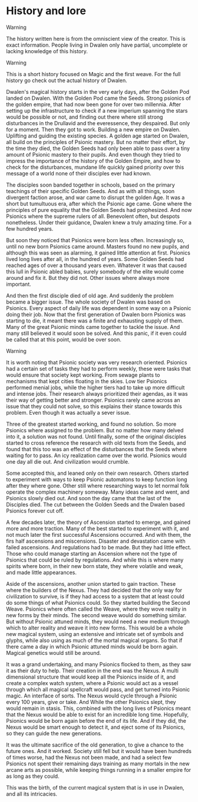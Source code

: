 # History and lore

> [!warning]
The history written here is from the omniscient view of the creator. This is exact information. People living in Dwalen only have partial, uncomplete or lacking knowledge of this history.


> [!warning]
> This is a short history focused on Magic and the first weave. For the full history go check out the actual history of Dwalen.

Dwalen's magical history starts in the very early days, after the Golden Pod landed on Dwalen. With the Golden Pod came the Seeds. Strong psionics of the golden empire, that had now been gone for over two millennia. After setting up the infrastructure to check if a new imperium spanning the stars would be possible or not, and finding out there where still strong disturbances in the Drullavid and the everessence, they despaired. But only for a moment. Then they got to work. Building a new empire on Dwalen. Uplifting and guiding the existing species. A golden age started on Dwalen, all build on the principles of Psionic mastery. But no matter their effort, by the time they died, the Golden Seeds had only been able to pass over a tiny amount of Psionic mastery to their pupils. And even though they tried to impress the importance of the history of the Golden Empire, and how to check for the disturbances, mundane life quickly gained priority over this message of a world none of their disciples ever had known.

The disciples soon banded together in schools, based on the primary teachings of their specific Golden Seeds. And as with all things, soon divergent faction arose, and war came to disrupt the golden Age. It was a short but tumultuous era, after which the Psionic age came. Gone where the principles of pure equality that the Golden Seeds had prophesized. And now Psionics where the supreme rulers of all. Benevolent often, but despots nonetheless. Under their guidance, Dwalen knew a truly amazing time. For a few hundred years.

But soon they noticed that Psionics were born less often. Increasingly so, until no new born Psionics came around. Masters found no new pupils, and although this was seen as alarming, it gained little attention at first. Psionics lived long lives after all, in the hundred of years. Some Golden Seeds had reached ages of over a thousand years even. Whatever it was that caused this lull in Psionic abled babies, surely somebody of the elite would come around and fix it. But they did not. Other issues where always more important.

And then the first disciple died of old age. And suddenly the problem became a bigger issue. The whole society of Dwalen was based on Psionics. Every aspect of daily life was dependent in some way on a Psionic doing their job. Now that the first generation of Dwalen born Psionics was starting to die, it meant there was a finite and exhausting supply of them. Many of the great Psionic minds came together to tackle the issue. And many still believed it would soon be solved. And this panic, if it even could be called that at this point, would be over soon.

> [!warning]
It is worth noting that Psionic society was very research oriented. Psionics had a certain set of tasks they had to perform weekly, these were tasks that would ensure that society kept working. From sewage plants to mechanisms that kept cities floating in the skies. Low tier Psionics performed menial jobs, while the higher tiers had to take up more difficult and intense jobs. Their research always prioritized their agendas, as it was their way of getting better and stronger. Psionics rarely came across an issue that they could not solve, so this explains their stance towards this problem. Even though it was actually a sever issue.

Three of the greatest started working, and found no solution. So more Psionics where assigned to the problem. But no matter how many delved into it, a solution was not found. Until finally, some of the original disciples started to cross reference the research with old texts from the Seeds, and found that this too was an effect of the disturbances that the Seeds where waiting for to pass. An icy realization came over the world. Psionics would one day all die out. And civilization would crumble.

Some accepted this, and leaned only on their own research. Others started to experiment with ways to keep Psionic automatons to keep function long after they where gone. Other still where researching ways to let normal folk operate the complex machinery someway. Many ideas came and went, and Psionics slowly died out. And soon the day came that the last of the Disciples died. The cut between the Golden Seeds and the Dwalen based Psionics forever cut off. 

A few decades later, the theory of Ascension started to emerge, and gained more and more traction. Many of the best started to experiment with it, and not much later the first successful Ascensions occurred. And with them, the firs half ascensions and miscensions. Disaster and devastation came with failed ascensions. And regulations had to be made. But they had little effect. Those who could manage starting an Ascension where not the type of Psionics that could be ruled by regulations. And while this is where many spirits where born, in their new born state, they where volatile and weak, and made little appearances. 

Aside of the ascensions, another union started to gain traction. These where the builders of the Nexus. They had decided that the only way for civilization to survive, is if they had access to a system that at least could do some things of what Psionics could. So they started building the Second Weave. Psionics where often called the Weave, where they wove reality in new forms by their minds. The second weave would do something similar. But without Psionic attuned minds, they would need a new medium through which to alter reality and weave it into new forms. This would be a whole new magical system, using an extensive and intricate set of symbols and glyphs, while also using as much of the mortal magical organs. So that if there came a day in which Psionic attuned minds would be born again. Magical genetics would still be around.

It was a grand undertaking, and many Psionics flocked to them, as they saw it as their duty to help. Their creation in the end was the Nexus. A multi dimensional structure that would keep all the Psionics inside of it, and create a complex watch system, where a Psionic would act as a vessel through which all magical spellcraft would pass, and get turned into Psionic magic. An interface of sorts. The Nexus would cycle through a Psionic every 100 years, give or take. And While the other Psionics slept, they would remain in stasis. This, combined with the long lives of Psionics meant that the Nexus would be able to exist for an incredible long time. Hopefully, Psionics would be born again before the end of its life. And if they did, the Nexus would be smart enough to detect it,  and eject some of its Psionics, so they can guide the new generations.

It was the ultimate sacrifice of the old generation, to give a chance to the future ones. And it worked. Society still fell but it would have been hundreds of times worse, had the Nexus not been made, and had a select few Psionics not spent their remaining days training as many mortals in the new arcane arts as possible, while keeping things running in a smaller empire for as long as they could.

This was the birth, of the current magical system that is in use in Dwalen, and all its intricacies.